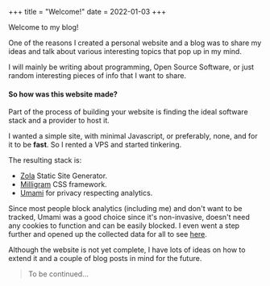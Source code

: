 +++
title = "Welcome!"
date = 2022-01-03
+++

Welcome to my blog!
<!-- more -->

One of the reasons I created a personal website and a blog was to
share my ideas and talk about various interesting topics that pop up
in my mind.

I will mainly be writing about programming, Open Source Software, or
just random interesting pieces of info that I want to share.

#### So how was this website made?

Part of the process of building your website is finding the ideal
software stack and a provider to host it.

I wanted a simple site, with minimal Javascript, or preferably, none,
and for it to be **fast**. So I rented a VPS and started tinkering.

The resulting stack is:

- [Zola](https://getzola.org) Static Site Generator.
- [Milligram](https://milligram.io/) CSS framework.
- [Umami](https://umami.is/) for privacy respecting analytics.

Since most people block analytics (including me) and don't want to be
tracked, Umami was a good choice since it's non-invasive, doesn't need
any cookies to function and can be easily blocked. I even went a step
further and opened up the collected data for all to see
[here](https://analytics.dimspith.com/share/hCXZ15fI/dimspith.com).

Although the website is not yet complete, I have lots of ideas on how
to extend it and a couple of blog posts in mind for the future.

> To be continued...
